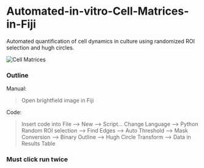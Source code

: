 # Automated-in-vitro-Cell-Matrices-in-Fiji

Automated quantification of cell dynamics in culture using randomized ROI selection and hugh circles. 

![Cell Matrices](https://user-images.githubusercontent.com/88243822/212144545-cd672258-93de-40a4-9759-9a825b085531.png)

### Outline
Manual:
> Open brightfield image in Fiji
  
Code:
> Insert code into File --> New --> Script...
> Change Language --> Python
> Random ROI selection --> Find Edges --> Auto Threshold --> Mask Conversion --> Binary Outline --> Hugh Circle Transform --> Data in Results Table

### Must click run twice


